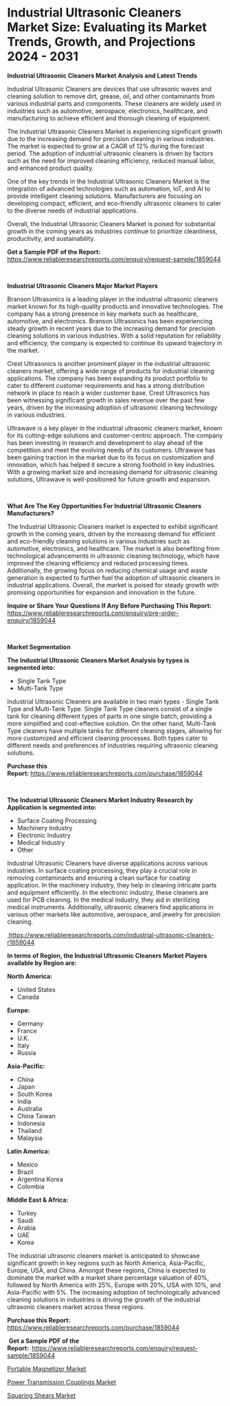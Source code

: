 <p><h1>Industrial Ultrasonic Cleaners Market Size: Evaluating its Market Trends, Growth, and Projections 2024 - 2031</h1></p><p><strong>Industrial Ultrasonic Cleaners Market Analysis and Latest Trends</strong></p>
<p><p>Industrial Ultrasonic Cleaners are devices that use ultrasonic waves and cleaning solution to remove dirt, grease, oil, and other contaminants from various industrial parts and components. These cleaners are widely used in industries such as automotive, aerospace, electronics, healthcare, and manufacturing to achieve efficient and thorough cleaning of equipment.</p><p>The Industrial Ultrasonic Cleaners Market is experiencing significant growth due to the increasing demand for precision cleaning in various industries. The market is expected to grow at a CAGR of 12% during the forecast period. The adoption of industrial ultrasonic cleaners is driven by factors such as the need for improved cleaning efficiency, reduced manual labor, and enhanced product quality.</p><p>One of the key trends in the Industrial Ultrasonic Cleaners Market is the integration of advanced technologies such as automation, IoT, and AI to provide intelligent cleaning solutions. Manufacturers are focusing on developing compact, efficient, and eco-friendly ultrasonic cleaners to cater to the diverse needs of industrial applications.</p><p>Overall, the Industrial Ultrasonic Cleaners Market is poised for substantial growth in the coming years as industries continue to prioritize cleanliness, productivity, and sustainability.</p></p>
<p><strong>Get a Sample PDF of the Report:&nbsp;</strong> <a href="https://www.reliableresearchreports.com/enquiry/request-sample/1859044">https://www.reliableresearchreports.com/enquiry/request-sample/1859044</a></p>
<p>&nbsp;</p>
<p><strong>Industrial Ultrasonic Cleaners Major Market Players</strong></p>
<p><p>Branson Ultrasonics is a leading player in the industrial ultrasonic cleaners market known for its high-quality products and innovative technologies. The company has a strong presence in key markets such as healthcare, automotive, and electronics. Branson Ultrasonics has been experiencing steady growth in recent years due to the increasing demand for precision cleaning solutions in various industries. With a solid reputation for reliability and efficiency, the company is expected to continue its upward trajectory in the market.</p><p>Crest Ultrasonics is another prominent player in the industrial ultrasonic cleaners market, offering a wide range of products for industrial cleaning applications. The company has been expanding its product portfolio to cater to different customer requirements and has a strong distribution network in place to reach a wider customer base. Crest Ultrasonics has been witnessing significant growth in sales revenue over the past few years, driven by the increasing adoption of ultrasonic cleaning technology in various industries.</p><p>Ultrawave is a key player in the industrial ultrasonic cleaners market, known for its cutting-edge solutions and customer-centric approach. The company has been investing in research and development to stay ahead of the competition and meet the evolving needs of its customers. Ultrawave has been gaining traction in the market due to its focus on customization and innovation, which has helped it secure a strong foothold in key industries. With a growing market size and increasing demand for ultrasonic cleaning solutions, Ultrawave is well-positioned for future growth and expansion.</p></p>
<p>&nbsp;</p>
<p><strong>What Are The Key Opportunities For Industrial Ultrasonic Cleaners Manufacturers?</strong></p>
<p><p>The Industrial Ultrasonic Cleaners market is expected to exhibit significant growth in the coming years, driven by the increasing demand for efficient and eco-friendly cleaning solutions in various industries such as automotive, electronics, and healthcare. The market is also benefiting from technological advancements in ultrasonic cleaning technology, which have improved the cleaning efficiency and reduced processing times. Additionally, the growing focus on reducing chemical usage and waste generation is expected to further fuel the adoption of ultrasonic cleaners in industrial applications. Overall, the market is poised for steady growth with promising opportunities for expansion and innovation in the future.</p></p>
<p><strong>Inquire or Share Your Questions If Any Before Purchasing This Report:</strong> <a href="https://www.reliableresearchreports.com/enquiry/pre-order-enquiry/1859044">https://www.reliableresearchreports.com/enquiry/pre-order-enquiry/1859044</a></p>
<p>&nbsp;</p>
<p><strong>Market Segmentation</strong></p>
<p><strong>The Industrial Ultrasonic Cleaners Market Analysis by types is segmented into:</strong></p>
<p><ul><li>Single Tank Type</li><li>Multi-Tank Type</li></ul></p>
<p><p>Industrial Ultrasonic Cleaners are available in two main types - Single Tank Type and Multi-Tank Type. Single Tank Type cleaners consist of a single tank for cleaning different types of parts in one single batch, providing a more simplified and cost-effective solution. On the other hand, Multi-Tank Type cleaners have multiple tanks for different cleaning stages, allowing for more customized and efficient cleaning processes. Both types cater to different needs and preferences of industries requiring ultrasonic cleaning solutions.</p></p>
<p><strong>Purchase this Report:&nbsp;</strong><a href="https://www.reliableresearchreports.com/purchase/1859044">https://www.reliableresearchreports.com/purchase/1859044</a></p>
<p>&nbsp;</p>
<p><strong>The Industrial Ultrasonic Cleaners Market Industry Research by Application is segmented into:</strong></p>
<p><ul><li>Surface Coating Processing</li><li>Machinery Industry</li><li>Electronic Industry</li><li>Medical Industry</li><li>Other</li></ul></p>
<p><p>Industrial Ultrasonic Cleaners have diverse applications across various industries. In surface coating processing, they play a crucial role in removing contaminants and ensuring a clean surface for coating application. In the machinery industry, they help in cleaning intricate parts and equipment efficiently. In the electronic industry, these cleaners are used for PCB cleaning. In the medical industry, they aid in sterilizing medical instruments. Additionally, ultrasonic cleaners find applications in various other markets like automotive, aerospace, and jewelry for precision cleaning.</p></p>
<p><a href="https://www.reliableresearchreports.com/industrial-ultrasonic-cleaners-r1859044">&nbsp;https://www.reliableresearchreports.com/industrial-ultrasonic-cleaners-r1859044</a></p>
<p><strong>In terms of Region, the Industrial Ultrasonic Cleaners Market Players available by Region are:</strong></p>
<p>
    <p> <strong> North America: </strong>
        <ul>
            <li>United States</li>
            <li>Canada</li>
        </ul>
        </p> 
    <p> <strong> Europe: </strong>
        <ul>
            <li>Germany</li>
            <li>France</li>
            <li>U.K.</li>
            <li>Italy</li>
            <li>Russia</li>
        </ul>
        </p> 
    <p> <strong> Asia-Pacific: </strong>
        <ul>
            <li>China</li>
            <li>Japan</li>
            <li>South Korea</li>
            <li>India</li>
            <li>Australia</li>
            <li>China Taiwan</li>
            <li>Indonesia</li>
            <li>Thailand</li>
            <li>Malaysia</li>
        </ul>
        </p> 
    <p> <strong> Latin America: </strong>
        <ul>
            <li>Mexico</li>
            <li>Brazil</li>
            <li>Argentina Korea</li>
            <li>Colombia</li>
        </ul>
        </p> 
    <p> <strong> Middle East & Africa: </strong>
        <ul>
            <li>Turkey</li>
            <li>Saudi</li>
            <li>Arabia</li>
            <li>UAE</li>
            <li>Korea</li>
        </ul>
    </p>
    </p>
<p><p>The industrial ultrasonic cleaners market is anticipated to showcase significant growth in key regions such as North America, Asia-Pacific, Europe, USA, and China. Amongst these regions, China is expected to dominate the market with a market share percentage valuation of 40%, followed by North America with 25%, Europe with 20%, USA with 10%, and Asia-Pacific with 5%. The increasing adoption of technologically advanced cleaning solutions in industries is driving the growth of the industrial ultrasonic cleaners market across these regions.</p></p>
<p><strong>Purchase this Report: </strong><a href="https://www.reliableresearchreports.com/purchase/1859044">https://www.reliableresearchreports.com/purchase/1859044</a></p>
<p>&nbsp;<strong>Get a Sample PDF of the Report:&nbsp;&nbsp;</strong><a href="https://www.reliableresearchreports.com/enquiry/request-sample/1859044">https://www.reliableresearchreports.com/enquiry/request-sample/1859044</a></p>
<p><strong></strong></p>
<p><p><a href="https://view.publitas.com/reportprime-1/portable-magnetizer-market-report-reveals-the-latest-trends-and-growth-opportunities-of-this-market/">Portable Magnetizer Market</a></p><p><a href="https://view.publitas.com/reportprime-1/power-transmission-couplings-market-trends-forecast-and-competitive-analysis-to-2031/">Power Transmission Couplings Market</a></p><p><a href="https://view.publitas.com/reportprime-1/squaring-shears-market-research-report-its-history-and-forecast-2024-to-2031/">Squaring Shears Market</a></p></p>